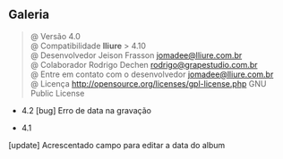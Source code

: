 Galeria
-------

> @ Versão 4.0 <br>
> @ Compatibilidade **lliure** > 4.10 <br>
> @ Desenvolvedor Jeison Frasson <jomadee@lliure.com.br> <br>
> @ Colaborador Rodrigo Dechen <rodrigo@grapestudio.com.br> <br>
> @ Entre em contato com o desenvolvedor <jomadee@lliure.com.br> <br>
> @ Licença http://opensource.org/licenses/gpl-license.php GNU Public License <br>



- 4.2
[bug] Erro de data na gravação

- 4.1 

[update] Acrescentado campo para editar a data do album